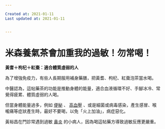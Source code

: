 ```yaml
---

Created at: 2021-01-11
Last updated at: 2021-01-11


---
```


# 米森養氣茶會加重我的過敏！勿常喝！


**黃耆＋枸杞＋紅棗：適合體質虛弱的人**

為了增強免疫力，有些人長期服用補身藥膳，把黃耆、枸杞、紅棗泡茶當水喝。

中醫認為，這帖藥茶的功能是推動身體的能量，適合血液循環不好、手腳冰冷、常覺得疲累、體質虛弱的人喝。

但當身體能量過多，例如 
<u>便秘</u>
、 
<u>高血壓</u>
、或是細菌或病毒感染，產生感冒、喉嚨痛等症狀產生時，最好不要喝，以免「火上加油」，病症惡化。

黃裕昌在門診常遇到過敏 
<u>鼻炎</u>
的小病人，因為喝這帖藥方導致過敏反應更嚴重。

